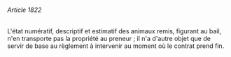 ###### Article 1822

L'état numératif, descriptif et estimatif des animaux remis, figurant au bail, n'en transporte pas la propriété au preneur ; il n'a d'autre objet que de servir de base au règlement à intervenir au moment où le contrat prend fin.

